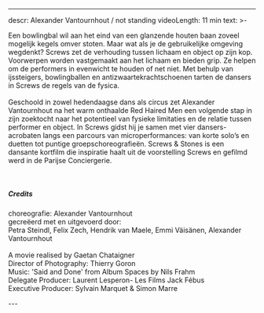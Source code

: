 
---
descr: Alexander Vantournhout / not standing
videoLength: 11 min
text: >-
  <p>Een bowlingbal wil aan het eind van een glanzende houten baan zoveel mogelijk kegels omver stoten. Maar wat als je de gebruikelijke omgeving wegdenkt? Screws zet de verhouding tussen lichaam en object op zijn kop. Voorwerpen worden vastgemaakt aan het lichaam en bieden grip. Ze helpen om de performers in evenwicht te houden of net niet. Met behulp van ijssteigers, bowlingballen en antizwaartekrachtschoenen tarten de dansers in Screws de regels van de fysica.<br><br>Geschoold in zowel hedendaagse dans als circus zet Alexander Vantournhout na het warm onthaalde Red Haired Men een volgende stap in zijn zoektocht naar het potentieel van fysieke limitaties en de relatie tussen performer en object. In Screws gidst hij je samen met vier dansers-acrobaten langs een parcours van microperformances: van korte solo’s en duetten tot puntige groepschoreografieën. Screws &amp; Stones is een dansante kortfilm die inspiratie haalt uit de voorstelling Screws en gefilmd werd in de Parijse Conciergerie.<br></p><p>‍</p><h5>Credits</h5><p>choreografie: Alexander Vantournhout<br>gecreëerd met en uitgevoerd door:<br>Petra Steindl, Felix Zech, Hendrik van Maele, Emmi Väisänen, Alexander Vantournhout<br><br>A movie realised by Gaetan Chataigner<br>Director of Photography: Thierry Goron<br>Music: 'Said and Done' from Album Spaces by Nils Frahm<br>Delegate Producer: Laurent Lesperon- Les Films Jack Fébus<br>Executive Producer: Sylvain Marquet &amp; Simon Marre</p>
---
